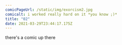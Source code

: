 ```yaml
---
comicPageUrl: /static/img/exorcism2.jpg
comicalt: i worked really hard on it *you know ;)*
title: "02"
date: 2021-03-29T23:44:17.175Z
---
```

there's a comic up there